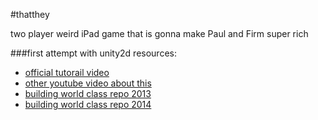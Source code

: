 #thatthey

two player weird iPad game that is gonna make Paul and Firm super rich  


###first attempt with unity2d 
resources:   
- [official tutorail video](http://www.youtube.com/watch?v=4qE8cuHI93c)
- [other youtube video about this](http://www.youtube.com/watch?v=_qS7DD5Tz_A)
- [building world class repo 2013](https://github.com/radiatoryang/buildingworlds)  
- [building world class repo 2014](https://github.com/radiatoryang/buildingworlds_spring2014)  